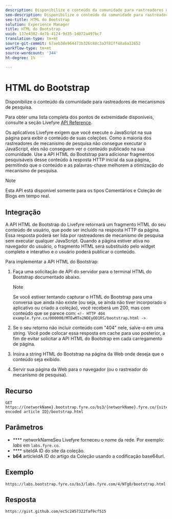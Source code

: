 ```yaml
---
description: Disponibilize o conteúdo da comunidade para rastreadores de mecanismos de pesquisa.
seo-description: Disponibilize o conteúdo da comunidade para rastreadores de mecanismos de pesquisa.
seo-title: HTML do Bootstrap
solution: Experience Manager
title: HTML do Bootstrap
uuid: 137e4382-4e7b-4124-9d35-1d872a497bc7
translation-type: tm+mt
source-git-commit: 67aeb3de964473b326c88c3a3f81ff48a6a12652
workflow-type: tm+mt
source-wordcount: '344'
ht-degree: 1%

---
```



# HTML do Bootstrap

Disponibilize o conteúdo da comunidade para rastreadores de mecanismos de pesquisa.

Para obter uma lista completa dos pontos de extremidade disponíveis, consulte a seção Livefyre [API Reference](https://api.livefyre.com/docs).

Os aplicativos Livefyre exigem que você execute o JavaScript na sua página para exibir o conteúdo de suas coleções. Como a maioria dos rastreadores de mecanismo de pesquisa não consegue executar o JavaScript, eles não conseguem ver o conteúdo publicado na sua comunidade. Use a API HTML do Bootstrap para adicionar fragmentos pesquisáveis desse conteúdo à resposta HTTP inicial da sua página, permitindo que o conteúdo e as palavras-chave melhorem a otimização do mecanismo de pesquisa.

>[!NOTE]
>
>Esta API está disponível somente para os tipos Comentários e Coleção de Blogs em tempo real.

## Integração

A API HTML de Bootstrap do Livefyre retornará um fragmento HTML do seu conteúdo de usuário, que pode ser incluído na resposta HTTP da página. Essa resposta poderá ser lida por rastreadores de mecanismo de pesquisa sem executar qualquer JavaScript. Quando a página estiver ativa no navegador do usuário, o fragmento HTML será substituído pelo widget completo e interativo e o usuário poderá publicar o conteúdo.

Para implementar a API HTML do Bootstrap:

1. Faça uma solicitação de API do servidor para o terminal HTML do Bootstrap documentado abaixo.

   >[!NOTE]
   >
   >Se você estiver tentando capturar o HTML do Bootstrap para uma conversa que ainda não existe (ou seja, se ainda não tiver incorporado o aplicativo ou criado a coleção), você receberá um 200, mas com conteúdo que se parece com: `<!- HTTP 404 example.fyre.co/000000/MTEwMTo2NDEyOD1RS/bootstrap.html ->`

1. Se o seu retorno não incluir conteúdo com &quot;404&quot; nele, salve-o em uma string. Você pode colocar essa resposta em cache para uso posterior, a fim de evitar solicitar a API HTML do Bootstrap em cada carregamento de página.
1. Insira a string HTML do Bootstrap na página da Web onde deseja que o conteúdo seja exibido.
1. Servir sua página da Web para o navegador (ou o rastreador do mecanismo de pesquisa).

## Recurso

```
GET https://{networkName}.bootstrap.fyre.co/bs3/{networkName}.fyre.co/{siteId}/{base64 encoded article ID}/bootstrap.html 
```

## Parâmetros

* **** networkNameSeu Livefyre forneceu o nome da rede. Por exemplo: *labs* em `labs.fyre.co`.
* **** siteIdA ID do site da coleção.
* **b64** articleIdA ID do artigo da Coleção usando a codificação base64url.

## Exemplo

```
https://labs.bootstrap.fyre.co/bs3/labs.fyre.com/4/NTg0/bootstrap.html 
```

## Resposta

```
https://gist.github.com/ec5c2457322faf9cf515 
```
